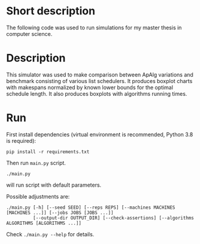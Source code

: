 # Short description
The following code was used to run simulations for my master thesis in computer science.

# Description
This simulator was used to make comparison between ApAlg variations and
benchmark consisting of various list schedulers.
It produces boxplot charts with makespans normalized by known
lower bounds for the optimal schedule length.
It also produces boxplots with algorithms running times.

# Run
First install dependencies (virtual environment is recommended, Python 3.8 is required):
```
pip install -r requirements.txt
```
Then run `main.py` script. 
```
./main.py
```
will run script with default parameters.

Possible adjustments are:
```
./main.py [-h] [--seed SEED] [--reps REPS] [--machines MACHINES [MACHINES ...]] [--jobs JOBS [JOBS ...]]
          [--output-dir OUTPUT_DIR] [--check-assertions] [--algorithms ALGORITHMS [ALGORITHMS ...]]

```
Check `./main.py --help` for details.
